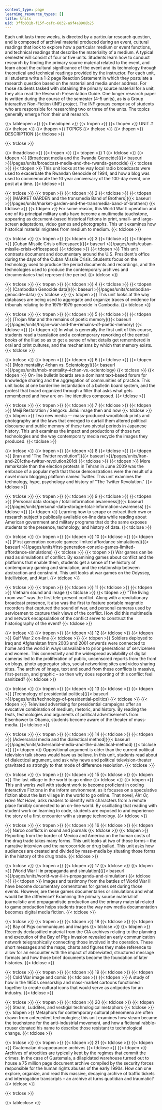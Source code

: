```yaml
---
content_type: page
learning_resource_types: []
title: Units
uid: 3ffb031b-f15f-cafc-6032-a9f4a8908b25
---
```


Each unit lasts three weeks, is directed by a particular research question, and is composed of archival material produced during an event, cultural readings that look to explore how a particular medium or event functions, and technical readings that describe the materiality of a medium. A typical semester will consist of four or five units. Students learn how to conduct research by finding the primary source material related to the event, and learn about the cultural significance of the event and its technology through theoretical and technical readings provided by the instructor. For each unit, all students write a 1-2 page Reaction Statement in which they postulate a research question based on the material and media under address. For those students tasked with obtaining the primary source material for a unit, they also read the Research Presentation Guide. One longer research paper is written during the course of the semester (4-5 units), as is a Group Interactive Non-Fiction (INF) project. The INF groups comprise of students who are responsible for researching two or three of the units. The topics generally emerge from their unit research.

{{< tableopen >}}
{{< theadopen >}}
{{< tropen >}}
{{< thopen >}}
UNIT #
{{< thclose >}}
{{< thopen >}}
TOPICS
{{< thclose >}}
{{< thopen >}}
DESCRIPTION
{{< thclose >}}

{{< trclose >}}

{{< theadclose >}}
{{< tropen >}}
{{< tdopen >}}
1
{{< tdclose >}}
{{< tdopen >}}
[Broadcast media and the Rwanda Genocide]({{< baseurl >}}/pages/units/broadcast-media-and-the-rwanda-genocide)
{{< tdclose >}}
{{< tdopen >}}
This unit looks at the way local radio broadcasts were used to exacerbate the Rwandan Genocide of 1994, and how a blog was used to commemorate the 10 year anniversary of the 100-day event, one post at a time.
{{< tdclose >}}

{{< trclose >}}
{{< tropen >}}
{{< tdopen >}}
2
{{< tdclose >}}
{{< tdopen >}}
[MARKET GARDEN and the transmedia Band of Brothers]({{< baseurl >}}/pages/units/market-garden-and-the-transmedia-band-of-brothers)
{{< tdclose >}}
{{< tdopen >}}
For some reason, this World War II operation and one of its principal military units have become a multimedia touchstone, appearing as document-based historical fictions in print, small- and large-screen adaptations, video games and photographs. This unit examines how historical material migrates from medium to medium.
{{< tdclose >}}

{{< trclose >}}
{{< tropen >}}
{{< tdopen >}}
3
{{< tdclose >}}
{{< tdopen >}}
[Cuban Missile Crisis officespace]({{< baseurl >}}/pages/units/cuban-missile-crisis-officespace)
{{< tdclose >}}
{{< tdopen >}}
This unit contrasts document and documentary around the U.S. President's office during the days of the Cuban Missile Crisis. Students focus on the technology used to produce the period documents and recordings, and the technologies used to produce the contemporary archives and documentaries that represent the period.
{{< tdclose >}}

{{< trclose >}}
{{< tropen >}}
{{< tdopen >}}
4
{{< tdclose >}}
{{< tdopen >}}
[Cambodian Genocide data]({{< baseurl >}}/pages/units/cambodian-genocide-data)
{{< tdclose >}}
{{< tdopen >}}
This unit looks at the way databases are being used to aggregate and organize traces of evidence for tribunals relating to the 1975-1979 genocide in Cambodia.
{{< tdclose >}}

{{< trclose >}}
{{< tropen >}}
{{< tdopen >}}
5
{{< tdclose >}}
{{< tdopen >}}
[Trojan War and the remains of poetic memory]({{< baseurl >}}/pages/units/trojan-war-and-the-remains-of-poetic-memory)
{{< tdclose >}}
{{< tdopen >}}
In what is generally the first unit of this course, students read a translation and a contemporary reworking of the central books of the Iliad so as to get a sense of what details get remembered in oral and print cultures, and the mechanisms by which that memory exists.
{{< tdclose >}}

{{< trclose >}}
{{< tropen >}}
{{< tdopen >}}
6
{{< tdclose >}}
{{< tdopen >}}
[Mob mentality: 4chan vs. Scientology]({{< baseurl >}}/pages/units/mob-mentality-4chan-vs.-scientology)
{{< tdclose >}}
{{< tdopen >}}
On-line bulletin boards are a dominant text-based forum for knowledge sharing and the aggregation of communities of practice. This unit looks at one borderline instantiation of a bulletin board system, and the protest that board organized through a filter that asks what gets remembered and how are on-line identities composed.
{{< tdclose >}}

{{< trclose >}}
{{< tropen >}}
{{< tdopen >}}
7
{{< tdclose >}}
{{< tdopen >}}
Meiji Restoration / Sengoku Jidai: image then and now
{{< tdclose >}}
{{< tdopen >}}
Two new media — mass-produced woodblock prints and photography and the laws that emerged to curtail them altered political discourse and public memory of these two pivotal periods in Japanese history. This unit examines the impact and productions of those two technologies and the way contemporary media recycle the images they produced.
{{< tdclose >}}

{{< trclose >}}
{{< tropen >}}
{{< tdopen >}}
8
{{< tdclose >}}
{{< tdopen >}}
[Iran and "The Twitter revolution"]({{< baseurl >}}/pages/units/iran-and-201cthe-twitter-revolution201d)
{{< tdclose >}}
{{< tdopen >}}
More remarkable than the election protests in Tehran in June 2009 was the embrace of a popular myth that those demonstrations were the result of a novel micro blogging platform named Twitter. This unit examines the technology, hype, psychology and history of "The Twitter Revolution."
{{< tdclose >}}

{{< trclose >}}
{{< tropen >}}
{{< tdopen >}}
9
{{< tdclose >}}
{{< tdopen >}}
[Personal data storage / total information awareness]({{< baseurl >}}/pages/units/personal-data-storage-total-information-awareness)
{{< tdclose >}}
{{< tdopen >}}
Learning how to scrape or extract their own or research subject's publically available on-line data while reading about American government and military programs that do the same exposes students to the presence, technology, and history of data.
{{< tdclose >}}

{{< trclose >}}
{{< tropen >}}
{{< tdopen >}}
10
{{< tdclose >}}
{{< tdopen >}}
[First generation console games: limited affordance simulations]({{< baseurl >}}/pages/units/first-generation-console-games-limited-affordance-simulations)
{{< tdclose >}}
{{< tdopen >}}
War games can be read as simulations of conflict. By examining games about conflict and the platforms that enable them, students get a sense of the history of contemporary gaming and simulation, and the relationship between abstraction and constraint. This unit looks at war games on the Odyssey, Intellivision, and Atari.
{{< tdclose >}}

{{< trclose >}}
{{< tropen >}}
{{< tdopen >}}
11
{{< tdclose >}}
{{< tdopen >}}
Vietnam sound and image
{{< tdclose >}}
{{< tdopen >}}
"The living room war" was the first tele-present conflict. Along with a revolutionary broadcast presence, it also was the first to feature portable magnetic recorders that captured the sound of war, and personal cameras used by servicemen to capture their views of the conflict. How did this multimedia and network encapsulation of the conflict serve to construct the historiography of the event?
{{< tdclose >}}

{{< trclose >}}
{{< tropen >}}
{{< tdopen >}}
12
{{< tdclose >}}
{{< tdopen >}}
Gulf War 2 on-line
{{< tdclose >}}
{{< tdopen >}}
Soldiers deployed to Iraq and Afghanistan from 2003 and 2001 onwards were connected to home and the world in ways unavailable to prior generations of servicemen and women. This connectivity and the widespread availability of digital cameras led to the proliferation of public, uncensored reports from the front on blogs, photo aggregator sites, social networking sites and video sharing sites. The archive of image, text and sound from these conflicts is massive, first-person, and graphic – so then why does reporting of this conflict feel sanitized?
{{< tdclose >}}

{{< trclose >}}
{{< tropen >}}
{{< tdopen >}}
13
{{< tdclose >}}
{{< tdopen >}}
[Technology of presidential politics]({{< baseurl >}}/pages/units/technology-of-presidential-politics)
{{< tdclose >}}
{{< tdopen >}}
Televised advertising for presidential campaigns offer an evocative combination of medium, rhetoric, and history. By reading the texts, technologies and arguments of political advertisements from Eisenhower to Obama, students become aware of the theater of mass-media.
{{< tdclose >}}

{{< trclose >}}
{{< tropen >}}
{{< tdopen >}}
14
{{< tdclose >}}
{{< tdopen >}}
[Adversarial media and the dialectical method]({{< baseurl >}}/pages/units/adversarial-media-and-the-dialectical-method)
{{< tdclose >}}
{{< tdopen >}}
Oppositional argument is older than the current political television talk shows would have us believe. In this unit, students read about of dialectical argument, and ask why news and political television-theater gravitated so strongly to that mode of difference resolution.
{{< tdclose >}}

{{< trclose >}}
{{< tropen >}}
{{< tdopen >}}
15
{{< tdclose >}}
{{< tdopen >}}
The last village in the world to go online
{{< tdclose >}}
{{< tdopen >}}
This unit works well with student work to become proficient in coding Interactive Fictions in the Inform environment, as it focuses on a speculative fiction about the last village in the world to go online. That novel, _Air: Or, Have Not Have_, asks readers to identify with characters from a remote place forcibly connected to an on-line world. By oscillating that reading with student work on learning to code, students are exposed to and experience the story of a first encounter with a strange technology.
{{< tdclose >}}

{{< trclose >}}
{{< tropen >}}
{{< tdopen >}}
16
{{< tdclose >}}
{{< tdopen >}}
Narco conflicts in sound and journals
{{< tdclose >}}
{{< tdopen >}}
Reporting from the border of Mexico and America on the human costs of the drug trade takes many forms. This unit looks at two of those forms – the narrative interview and the narcocorrido or drug ballad. This unit asks how audiences are created and divided by mass-media by situating those forms in the history of the drug trade.
{{< tdclose >}}

{{< trclose >}}
{{< tropen >}}
{{< tdopen >}}
17
{{< tdclose >}}
{{< tdopen >}}
[World War II in propaganda and simulation]({{< baseurl >}}/pages/units/world-war-ii-in-propaganda-and-simulation)
{{< tdclose >}}
{{< tdopen >}}
Images and testimony from the battles of World War II have become documentary cornerstones for games set during those events. However, are these games documentaries or simulations and what would be the difference? Examining the primary source material of journalistic and propagandistic production and the primary material related to game production helps students trace the way new media documentation becomes digital media fiction.
{{< tdclose >}}

{{< trclose >}}
{{< tropen >}}
{{< tdopen >}}
18
{{< tdclose >}}
{{< tdopen >}}
Bay of Pigs communiques and images
{{< tdclose >}}
{{< tdopen >}}
Recently declassified material from the CIA archives relating to the planning and execution of the Bay of Pigs invasion revealed an early communication network telegraphically connecting those involved in the operation. These short messages and the maps, charts and figures they make reference to allow for an encounter with the impact of abbreviated, structured message formats and how those brief documents become the foundation of later histories.
{{< tdclose >}}

{{< trclose >}}
{{< tropen >}}
{{< tdopen >}}
19
{{< tdclose >}}
{{< tdopen >}}
Cold War image and comic
{{< tdclose >}}
{{< tdopen >}}
A study of how in the 1950s censorship and mass-market cartoons functioned together to create cultural icons that would serve as antipodes for an industry.
{{< tdclose >}}

{{< trclose >}}
{{< tropen >}}
{{< tdopen >}}
20
{{< tdclose >}}
{{< tdopen >}}
Steam, Luddites, and vestigial technological metaphors
{{< tdclose >}}
{{< tdopen >}}
Metaphors for contemporary cultural phenomena are often drawn from antecedent technologies; this unit examines how steam became the touchstone for the anti-industrial movement, and how a fictional rabble-rouser donated his name to describe those resistant to technological change.
{{< tdclose >}}

{{< trclose >}}
{{< tropen >}}
{{< tdopen >}}
21
{{< tdclose >}}
{{< tdopen >}}
Guatemalan disappearance archives
{{< tdclose >}}
{{< tdopen >}}
Archives of atrocities are typically kept by the regimes that commit the crimes. In the case of Guatemala, a dilapidated warehouse turned out to house a 75 million page document archive compiled by the security forces responsible for the human rights abuses of the early 1990s. How can one explore, organize, and read this massive, decaying archive of traffic tickets and interrogation transcripts – an archive at turns quotidian and traumatic?
{{< tdclose >}}

{{< trclose >}}

{{< tableclose >}}